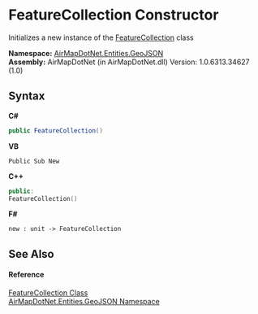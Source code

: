 # FeatureCollection Constructor 
 

Initializes a new instance of the <a href="2ee52f5c-fdf3-74a3-a2d0-ceb792502879">FeatureCollection</a> class

**Namespace:**&nbsp;<a href="1d543ca6-8481-5d96-aca1-a1b2d108871c">AirMapDotNet.Entities.GeoJSON</a><br />**Assembly:**&nbsp;AirMapDotNet (in AirMapDotNet.dll) Version: 1.0.6313.34627 (1.0)

## Syntax

**C#**<br />
``` C#
public FeatureCollection()
```

**VB**<br />
``` VB
Public Sub New
```

**C++**<br />
``` C++
public:
FeatureCollection()
```

**F#**<br />
``` F#
new : unit -> FeatureCollection
```


## See Also


#### Reference
<a href="2ee52f5c-fdf3-74a3-a2d0-ceb792502879">FeatureCollection Class</a><br /><a href="1d543ca6-8481-5d96-aca1-a1b2d108871c">AirMapDotNet.Entities.GeoJSON Namespace</a><br />
